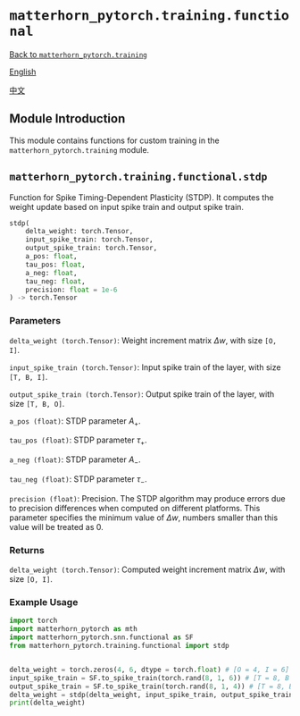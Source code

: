 # `matterhorn_pytorch.training.functional`

[Back to `matterhorn_pytorch.training`](./README.md)

[English](../../en_us/training/1_functional.md)

[中文](../../zh_cn/training/1_functional.md)

## Module Introduction

This module contains functions for custom training in the `matterhorn_pytorch.training` module.

## `matterhorn_pytorch.training.functional.stdp`

Function for Spike Timing-Dependent Plasticity (STDP). It computes the weight update based on input spike train and output spike train.

```python
stdp(
    delta_weight: torch.Tensor,
    input_spike_train: torch.Tensor,
    output_spike_train: torch.Tensor,
    a_pos: float,
    tau_pos: float,
    a_neg: float,
    tau_neg: float,
    precision: float = 1e-6
) -> torch.Tensor
```

### Parameters

`delta_weight (torch.Tensor)`: Weight increment matrix $\Delta w$, with size `[O, I]`.

`input_spike_train (torch.Tensor)`: Input spike train of the layer, with size `[T, B, I]`.

`output_spike_train (torch.Tensor)`: Output spike train of the layer, with size `[T, B, O]`.

`a_pos (float)`: STDP parameter $A_{+}$.

`tau_pos (float)`: STDP parameter $\tau_{+}$.

`a_neg (float)`: STDP parameter $A_{-}$.

`tau_neg (float)`: STDP parameter $\tau_{-}$.

`precision (float)`: Precision. The STDP algorithm may produce errors due to precision differences when computed on different platforms. This parameter specifies the minimum value of $\Delta w$, numbers smaller than this value will be treated as $0$.

### Returns

`delta_weight (torch.Tensor)`: Computed weight increment matrix $\Delta w$, with size `[O, I]`.

### Example Usage

```python
import torch
import matterhorn_pytorch as mth
import matterhorn_pytorch.snn.functional as SF
from matterhorn_pytorch.training.functional import stdp


delta_weight = torch.zeros(4, 6, dtype = torch.float) # [O = 4, I = 6]
input_spike_train = SF.to_spike_train(torch.rand(8, 1, 6)) # [T = 8, B = 1, I = 6]
output_spike_train = SF.to_spike_train(torch.rand(8, 1, 4)) # [T = 8, B = 1, O = 4]
delta_weight = stdp(delta_weight, input_spike_train, output_spike_train, 0.2, 2, 0.2, 2)
print(delta_weight)
```